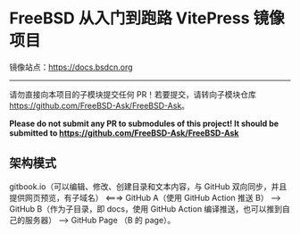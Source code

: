 # FreeBSD 从入门到跑路 VitePress 镜像项目

镜像站点：<https://docs.bsdcn.org>

---

请勿直接向本项目的子模块提交任何 PR！若要提交，请转向子模块仓库 <https://github.com/FreeBSD-Ask/FreeBSD-Ask>。

**Please do not submit any PR to submodules of this project! It should be submitted to <https://github.com/FreeBSD-Ask/FreeBSD-Ask>**

## 架构模式

gitbook.io（可以编辑、修改、创建目录和文本内容，与 GitHub 双向同步，并且提供网页预览，有子域名） <===> GitHub A（使用 GitHub Action 推送 B） --> GitHub B（作为子目录，即 docs，使用 GitHub Action 编译推送，也可以推到自己的服务器） --> GitHub Page （B 的 page）。
